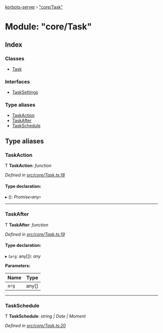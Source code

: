 [korbots-server](../README.md) › ["core/Task"](_core_task_.md)

# Module: "core/Task"

## Index

### Classes

* [Task](../classes/_core_task_.task.md)

### Interfaces

* [TaskSettings](../interfaces/_core_task_.tasksettings.md)

### Type aliases

* [TaskAction](_core_task_.md#taskaction)
* [TaskAfter](_core_task_.md#taskafter)
* [TaskSchedule](_core_task_.md#taskschedule)

## Type aliases

###  TaskAction

Ƭ **TaskAction**: *function*

*Defined in [src/core/Task.ts:18](https://github.com/Xisabla/Korbots/blob/74b797c/server/src/core/Task.ts#L18)*

#### Type declaration:

▸ (): *Promise‹any›*

___

###  TaskAfter

Ƭ **TaskAfter**: *function*

*Defined in [src/core/Task.ts:19](https://github.com/Xisabla/Korbots/blob/74b797c/server/src/core/Task.ts#L19)*

#### Type declaration:

▸ (`arg`: any[]): *any*

**Parameters:**

Name | Type |
------ | ------ |
`arg` | any[] |

___

###  TaskSchedule

Ƭ **TaskSchedule**: *string | Date | Moment*

*Defined in [src/core/Task.ts:20](https://github.com/Xisabla/Korbots/blob/74b797c/server/src/core/Task.ts#L20)*
